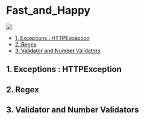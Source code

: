 # Fast_and_Happy

![](https://static.hitek.fr/img/actualite/ill_m/357630542/walkerdiesel.jpg)
* [1. Exceptions : HTTPException](#exceptions)
* [2. Regex](#regex)
* [3. Validator and Number Validators](#validator)


## 1. Exceptions : HTTPException<a class="anchor" id="exception"></a>
## 2. Regex <a class="anchor" id="regex"></a>
## 3. Validator and Number Validators<a class="anchor" id="validator"></a>
